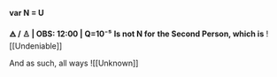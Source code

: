 
**var N = U** 

**🜁  / ♙ | OBS: 12:00 | Q=10⁻⁵**
**Is not N for** **the Second Person, which is**
![[Undeniable]]

And as such, all ways
![[Unknown]]


